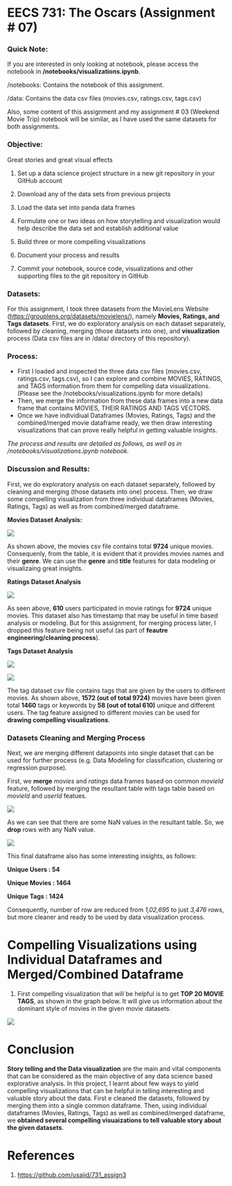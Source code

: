 # EECS 731: The Oscars (Assignment # 07)


### Quick Note:
If you are interested in only looking at notebook, please access the notebook in **/notebooks/visualizations.ipynb**.

/notebooks: Contains the notebook of this assignment.

/data: Contains the data csv files (movies.csv, ratings.csv, tags.csv)

Also, some content of this assignment and my assignment # 03 (Weekend Movie Trip) notebook will be similar, as I have used the same datasets for both assignments.

### Objective:

Great stories and great visual effects

1. Set up a data science project structure in a new git repository in your GitHub account

2. Download any of the data sets from previous projects

3. Load the data set into panda data frames

4. Formulate one or two ideas on how storytelling and visualization would help describe the data set and establish additional value

5. Build three or more compelling visualizations

6. Document your process and results

7. Commit your notebook, source code, visualizations and other supporting files to the git repository in GitHub


### Datasets:

For this assignment, I took three datasets from the MovieLens Website (https://grouplens.org/datasets/movielens/), namely **Movies, Ratings, and Tags datasets**. First, we do exploratory analysis on each dataset separately, followed by cleaning, merging (those datasets into one), and **visualization** process (Data csv files are in /data/ directory of this repository).

### Process:

<ul>
<li>First I loaded and inspected the three data csv files (movies.csv, ratings.csv, tags.csv), so I can explore and combine MOVIES, RATINGS, and TAGS information from them for compelling data visualizations. (Please see the /notebooks/visualizations.ipynb for more details)</li>
<li>Then, we merge the information from these data frames into a new data frame that contains MOVIES, THEIR RATINGS AND TAGS VECTORS.</li>
 <li>Once we have individiual Dataframes (Movies, Ratings, Tags) and the combined/merged movie dataframe ready, we then draw interesting visualizations that can prove really helpful in getting valuable insights.</li>
 </ul>

*The process and results are detailed as follows, as well as in /notebooks/visualizations.ipynb notebook.*

### Discussion and Results:

First, we do exploratory analysis on each dataset separately, followed by cleaning and merging (those datasets into one) process. Then, we draw some compelling visualization from three individual dataframes (Movies, Ratings, Tags) as well as from combined/merged dataframe.

**Movies Dataset Analysis:**

![](figs/fig1u.png)

As shown above, the movies csv file contains total **9724** unique movies. Consequenly, from the table, it is evident that it provides movies names and their **genre**. We can use the **genre** and **title** features for data modeling or visualizaing great insights.

**Ratings Dataset Analysis**

![](figs/fig2u.png)


As seen above, **610** users participated in movie ratings for **9724** unique movies. This dataset also has timestamp that may be useful in time based analysis or modeling. But for this assignment, for merging process later, I dropped this feature being not useful (as part of **feautre engineering/cleaning process**).


**Tags Dataset Analysis**

![](figs/fig3u.png)


![](figs/fig4u.png)

The tag dataset csv file contains tags that are given by the users to different movies. As shown above, **1572 (out of total 9724)** movies have been given total **1460** tags or keywords by **58 (out of total 610)** unique and different users. The tag feature assigned to different movies can be used for **drawing compelling visualizations**.

### Datasets Cleaning and Merging Process

Next, we are merging different datapoints into single dataset that can be used for further process (e.g. Data Modeling for classification, clustering or regression purpose).

First, we **merge** *movies* and *ratings* data frames based on common *movieId* feature, followed by merging the resultant table with tags table based on *movieId* and *userId* featues.


![](figs/fig5u.png)

As we can see that there are some NaN values in the resultant table. So, we **drop** rows with any NaN value.

![](figs/fig6u.png)


This final dataframe also has some interesting insights, as follows:

**Unique Users :  54**

**Unique Movies :  1464**

**Unique Tags :  1424**


Consequently, number of row are reduced from *1,02,695* to just *3,476* rows, but more cleaner and ready to be used by data visualization process.

# Compelling Visualizations using Individual Dataframes and Merged/Combined Dataframe

1) First compelling visualization that will be helpful is to get **TOP 20 MOVIE TAGS**, as shown in the graph below. It will give us information about the dominant style of movies in the given movie datasets.


![](figs/fig4u.png)



# Conclusion

**Story telling and the Data visualization** are the main and vital components that can be considered as the main objective of any data science based explorative analysis. In this project, I learnt about few ways to yield compelling visualizations that can be helpful in telling interesting and valuable story about the data. First e cleaned the datasets, followed by merging them into a single common dataframe. Then, using individual dataframes (Movies, Ratings, Tags) as well as combined/merged dataframe, we **obtained several compelling visuaizations to tell valuable story about the given datasets**.


# References

1) https://github.com/usajid/731_assign3
